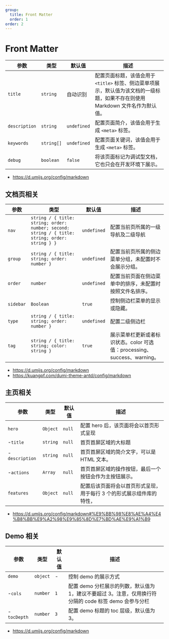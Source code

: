 ```yaml
---
group: 
  title: Front Matter
  order: 1
order: 2
---
```


# Front Matter

参数 | 类型 | 默认值 | 描述
---|---|---|---
 `title` | `string` | 自动识别 | 配置页面标题，该值会用于 `<title>` 标签、侧边菜单项展示，默认值为该文档的一级标题，如果不存在则使用 Markdown 文件名作为默认值。
 `description` | `string` | `undefined` | 配置页面简介，该值会用于生成 `<meta>` 标签。
 `keywords` | `string[]` | `undefined` | 配置页面关键词，该值会用于生成 `<meta>` 标签。
 `debug` | `boolean` | `false` | 将该页面标记为调试型文档，它也只会在开发环境下展示。

 - https://d.umijs.org/config/markdown

## 文档页相关

参数 | 类型 | 默认值 | 描述
---|---|---|---
 `nav` | `string / { title: string; order: number; second: string / { title: string; order: string } }` | `undefined` | 配置当前页所属的一级导航及二级导航
 `group` | `string / { title: string; order: number }` | `undefined` | 配置当前页所属的侧边菜单分组，未配置时不会展示分组。
 `order` | `number` | `undefined` | 配置当前页面在侧边菜单中的排序，未配置时按照文件名排序。
 `sidebar` | `Boolean` | `true` | 控制侧边栏菜单的显示或隐藏。
 `type` | `string / { title: string; order: number }` | `undefined` | 配置二级侧边栏
 `tag` | `string / { title: string; color: string }` | `true` | 展示菜单栏更新或者标识状态。color 可选值：processing、success、warning。

- https://d.umijs.org/config/markdown
- https://kuangpf.com/dumi-theme-antd/config/markdown

## 主页相关

参数 | 类型 | 默认值 | 描述
---|---|---|---
 `hero` | `Object` | `null` | 配置 hero 后，该页面将会以首页形式呈现
  -`title` | `string` | `null` | 首页首屏区域的大标题
  -`description` | `string` | `null` | 首页首屏区域的简介文字，可以是 HTML 文本。
  -`actions` | `Array` | `null` | 首页首屏区域的操作按钮，最后一个按钮会作为主按钮展示。
 `features` | `Object` | `null` | 配置后该页面将会以首页形式呈现，用于每行 3 个的形式展示组件库的特性，

- https://d.umijs.org/config/markdown#%E9%BB%98%E8%AE%A4%E4%B8%BB%E9%A2%98%E9%85%8D%E7%BD%AE%E9%A1%B9

## Demo 相关

参数 | 类型 | 默认值 | 描述
---|---|---|---
 `demo` | `object` | - | 控制 demo 的展示方式
  -`cols` | `number` | `1` | 配置 demo 分栏展示的列数，默认值为 1，建议不要超过 3。注意，仅用换行符分隔的 code 标签 demo 会参与分栏
  -`tocDepth` | `number` | `3` | 配置 demo 标题的 toc 层级，默认值为 3。

 - https://d.umijs.org/config/markdown
